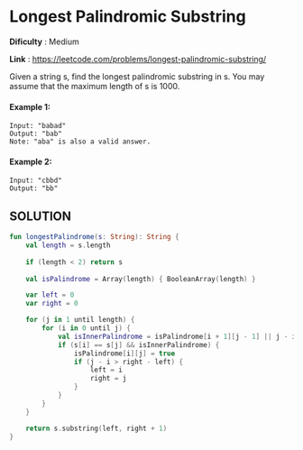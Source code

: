 # Longest Palindromic Substring

__Dificulty__ : Medium

__Link__ : https://leetcode.com/problems/longest-palindromic-substring/

Given a string s, find the longest palindromic substring in s. You may assume that the maximum length of s is 1000.

#### Example 1:

```
Input: "babad"
Output: "bab"
Note: "aba" is also a valid answer.
```

#### Example 2:

```
Input: "cbbd"
Output: "bb"
```

## SOLUTION

```kotlin
fun longestPalindrome(s: String): String {
    val length = s.length
    
    if (length < 2) return s
    
    val isPalindrome = Array(length) { BooleanArray(length) }

    var left = 0
    var right = 0

    for (j in 1 until length) {
        for (i in 0 until j) {
            val isInnerPalindrome = isPalindrome[i + 1][j - 1] || j - i <= 2
            if (s[i] == s[j] && isInnerPalindrome) {
                isPalindrome[i][j] = true
                if (j - i > right - left) {
                    left = i
                    right = j
                }
            }
        }
    }

    return s.substring(left, right + 1)
}
```
